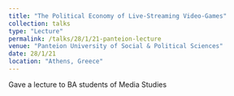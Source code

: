 ```yaml
---
title: "The Political Economy of Live-Streaming Video-Games"
collection: talks
type: "Lecture"
permalink: /talks/28/1/21-panteion-lecture
venue: "Panteion University of Social & Political Sciences"
date: 28/1/21
location: "Athens, Greece"
---
```


Gave a lecture to BA students of Media Studies 
